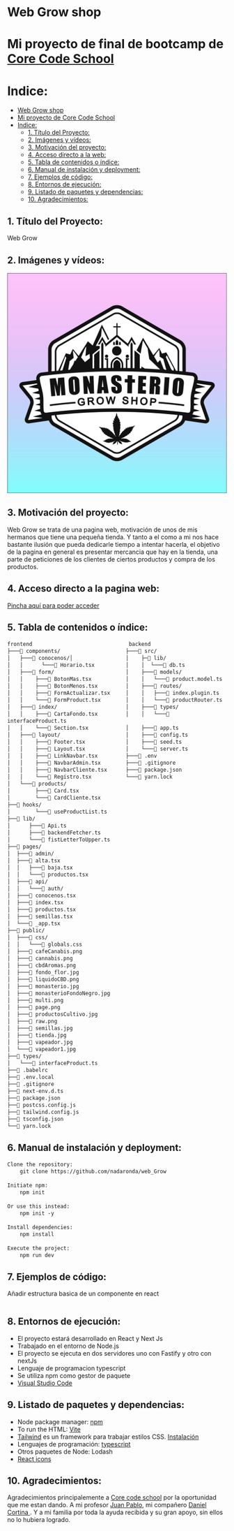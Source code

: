 # Web Grow shop

# Mi proyecto de final de bootcamp de [Core Code School](https://www.corecode.school/)

# Indice:

-   [Web Grow shop](#Web-Grow-shop)
-   [Mi proyecto de Core Code School](#mi-proyecto-de-core-code-school)
-   [Indice:](#indice)
    -   [1. Título del Proyecto:](#1-título-del-juego)
    -   [2. Imágenes y vídeos:](#2-imágenes-y-vídeos)
    -   [3. Motivación del proyecto:](#3-motivación-del-proyecto)
    -   [4. Acceso directo a la web:](#4-acceso-directo-al-juego)
    -   [5. Tabla de contenidos o índice:](#5-tabla-de-contenidos-o-índice)
    -   [6. Manual de instalación y deployment:](#6-manual-de-instalación-y-deployment)
    -   [7. Ejemplos de código:](#7-ejemplos-de-código)
    -   [8. Entornos de ejecución:](#8-entornos-de-ejecución)
    -   [9. Listado de paquetes y dependencias:](#9-listado-de-paquetes-y-dependencias)
    -   [10. Agradecimientos:](#10-agradecimientos)

## 1. Título del Proyecto:

Web Grow 

## 2. Imágenes y vídeos:

![El MoNaStErIo](/img/monasterio.jpg)

## 3. Motivación del proyecto:

Web Grow se trata de una pagina web, motivación de unos de mis hermanos que tiene una pequeña tienda. Y tanto a el como a mi nos hace bastante ilusión que pueda dedicarle tiempo a intentar hacerla, el objetivo de la pagina en general es presentar mercancia que hay en la tienda, una parte de peticiones de los clientes de ciertos productos y compra de los productos.

## 4. Acceso directo a la pagina web:

[Pincha aquí para poder acceder](nadaronda.github.io/web_Grow)

## 5. Tabla de contenidos o índice:
```
frontend                               backend                                    
├───📁 components/                     ├───📁 src/ 
│   ├───📁 conocenos/│                 │    ├─📁 lib/
│   │      └───📄 Horario.tsx          │    │  └───📄 db.ts
│   ├───📁 form/                       │    ├───📁 models/
│   │    ├───📄 BotonMas.tsx           │    │   └───📄 product.model.ts
│   │    ├───📄 BotonMenos.tsx         │    ├───📁 routes/
│   │    ├───📄 FormActualizar.tsx     │    │   ├───📄 index.plugin.ts
│   │    └───📄 FormProduct.tsx        │    │   └───📄 productRouter.ts
│   ├───📁 index/                      │    ├───📁 types/
│   │    ├───📄 CartaFondo.tsx         │    │   └───📄 interfaceProduct.ts
│   │    └───📄 Section.tsx            │    ├───📄 app.ts
│   ├───📁 layout/                     │    ├───📄 config.ts
│   │    ├───📄 Footer.tsx             │    ├───📄 seed.ts
│   │    ├───📄 Layout.tsx             │    └───📄 server.ts
│   │    ├───📄 LinkNavbar.tsx         ├───📄 .env
│   │    ├───📄 NavbarAdmin.tsx        ├───📄 .gitignore
│   │    ├───📄 NavbarCliente.tsx      ├───📄 package.json
│   │    └───📄 Registro.tsx           └───📄 yarn.lock
│   └───📁 products/
│        ├───📄 Card.tsx
│        └───📄 CardCliente.tsx
├──📁 hooks/
│        └───📄 useProductList.ts
├──📁 lib/
│      ├───📄 Api.ts
│      ├───📄 backendFetcher.ts
│      └───📄 fistLetterToUpper.ts
├──📁 pages/
│  ├───📁 admin/
│  ├───📄 alta.tsx
│  │   ├───📄 baja.tsx
│  │   └───📄 productos.tsx
│  ├───📁 api/
│  │   └───📁 auth/
│  ├───📄 conocenos.tsx
│  ├───📄 index.tsx
│  ├───📄 productos.tsx
│  ├───📄 semillas.tsx
│  └───📄 _app.tsx
├──📁 public/
│  ├───📁 css/
│  │   └───📄 globals.css
│  ├───📄 cafeCanabis.png
│  ├───📄 cannabis.png
│  ├───📄 cbdAromas.png
│  ├───📄 fondo_flor.jpg
│  ├───📄 liquidoCBD.png
│  ├───📄 monasterio.jpg
│  ├───📄 monasterioFondoNegro.jpg
│  ├───📄 multi.png
│  ├───📄 page.png
│  ├───📄 productosCultivo.jpg
│  ├───📄 raw.png
│  ├───📄 semillas.jpg
│  ├───📄 tienda.jpg
│  ├───📄 vapeador.jpg
│  └───📄 vapeador1.jpg
├──📁 types/
│   └───📄 interfaceProduct.ts
├──📄 .babelrc
├──📄 .env.local
├──📄 .gitignore
├──📄 next-env.d.ts
├──📄 package.json
├──📄 postcss.config.js
├──📄 tailwind.config.js
├──📄 tsconfig.json
└──📄 yarn.lock

```
## 6. Manual de instalación y deployment:

```
Clone the repository:
    git clone https://github.com/nadaronda/web_Grow

Initiate npm:
    npm init

Or use this instead:
    npm init -y

Install dependencies:
    npm install

Execute the project:
    npm run dev

```

## 7. Ejemplos de código:

Añadir estructura basica de un componente en react

```ts

```



## 8. Entornos de ejecución:

-   El proyecto estará desarrollado en React y Next Js
-   Trabajado en el entorno de Node.js
-   El proyecto se ejecuta en dos servidores uno con Fastify y otro con nextJs
-   Lenguaje de programacion typescript
-   Se utiliza npm como gestor de paquete
-   [Visual Studio Code](https://code.visualstudio.com/Download)

## 9. Listado de paquetes y dependencias:

-   Node package manager: [npm](https://www.npmjs.com/)
-   To run the HTML: [Vite](https://vitejs.dev/)
-   [Tailwind](https://tailwindcss.com/) es un framework para trabajar estilos CSS. [Instalación](https://tailwindcss.com/docs/installation)
-   Lenguajes de programación: [typescript](https://www.npmjs.com/package/typescript)
-   Otros paquetes de Node: Lodash
-   [React icons](https://react-icons.github.io/react-icons/search)

## 10. Agradecimientos:

Agradecimientos principalemente a [Core code school](https://github.com/core-school) por la oportunidad que me estan dando. A mi profesor [Juan Pablo](https://github.com/Systrent), mi compañero [Daniel Cortina ](https://github.com/DanielCG55). Y a mi familia por toda la ayuda recibida y su gran apoyo, sin ellos no lo hubiera logrado.